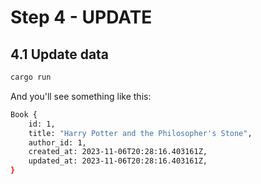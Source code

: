 # Step 4 - UPDATE

## 4.1 Update data

```bash
cargo run
```

And you'll see something like this:

```bash
Book {
    id: 1,
    title: "Harry Potter and the Philosopher's Stone",
    author_id: 1,
    created_at: 2023-11-06T20:28:16.403161Z,
    updated_at: 2023-11-06T20:28:16.403161Z,
}
```

